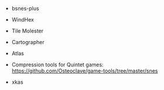 * bsnes-plus

* WindHex

* Tile Molester

* Cartographer

* Atlas

* Compression tools for Quintet games: https://github.com/Osteoclave/game-tools/tree/master/snes

* xkas
